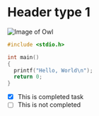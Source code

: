# Header type 1
![Image of Owl](https://www.google.com/url?sa=i&url=https%3A%2F%2Fwww.pexels.com%2Fsearch%2Fowl%2F&psig=AOvVaw03EVaPAZROajWAw3fN7p5H&ust=1694223428893000&source=images&cd=vfe&opi=89978449&ved=0CBAQjRxqFwoTCKCnvKXwmYEDFQAAAAAdAAAAABAE)
```C
#include <stdio.h>

int main()
{
  printf("Hello, World\n");
  return 0;
}
```

- [x] This is completed task
- [ ] This is not completed
